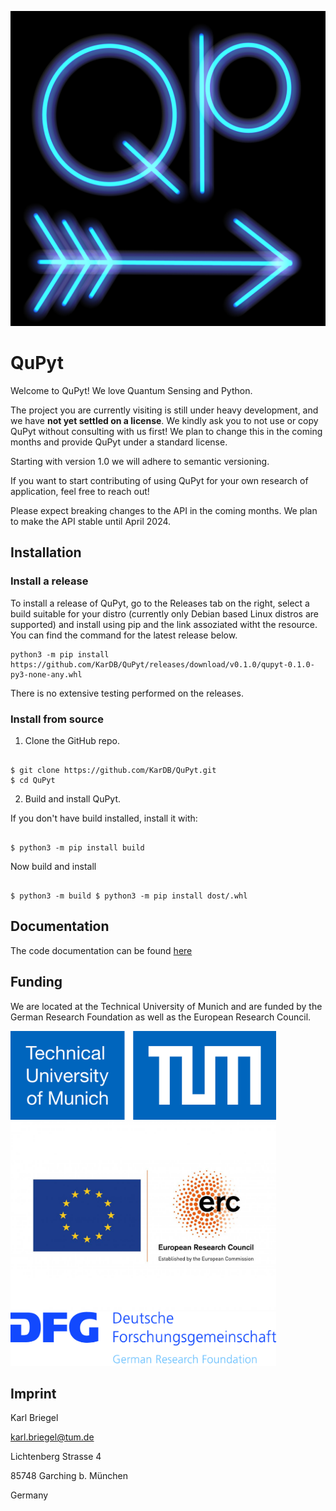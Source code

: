 <div align="center">

![logo](./assets/images/qp_logo.png)

</div>

# QuPyt

Welcome to QuPyt! We love Quantum Sensing and Python. 



The project you are currently visiting is still under heavy development, and we have **not yet settled on a license**. We kindly ask you to not use or copy QuPyt without consulting with us first! We plan to change this in the coming months and provide QuPyt under a standard license.



Starting with version 1.0 we will adhere to semantic versioning. 



If you want to start contributing of using QuPyt for your own research of application, feel free to reach out!



Please expect breaking changes to the API in the coming months. We plan to make the API stable until April 2024.

## Installation

### Install a release

To install a release of QuPyt, go to the Releases tab on the right, select a build suitable for your distro (currently only Debian based Linux distros are supported) and install using pip and the link assoziated witht the resource.
You can find the command for the latest release below.

<pre><code>python3 -m pip install https://github.com/KarDB/QuPyt/releases/download/v0.1.0/qupyt-0.1.0-py3-none-any.whl</code></pre>

There is no extensive testing performed on the releases.

### Install from source

1) Clone the GitHub repo.

<pre><code>
$ git clone https://github.com/KarDB/QuPyt.git
$ cd QuPyt
</code></pre>

2) Build and install QuPyt.

If you don't have build installed, install it with:

<pre><code>
$ python3 -m pip install build
</code></pre>

Now build and install

<pre><code>
$ python3 -m build $ python3 -m pip install dost/<releasename>.whl 
</code></pre>

## Documentation

The code documentation can be found [here](https://qupyt.readthedocs.io)

## Funding

We are located at the Technical University of Munich and are funded by the German Research Foundation as well as the European Research Council.

<img src="./assets/images/TUM_Logo_extern_mt_EN_RGB_s.svg" width="425"/> <img src="./assets/images/LOGO_ERC-FLAG_EU_.jpg" width="425"/> <img src="./assets/images/dfg_logo_englisch_blau_en.jpg" width="425"/>

## Imprint

Karl Briegel

karl.briegel@tum.de

Lichtenberg Strasse 4

85748 Garching b. München

Germany

